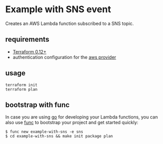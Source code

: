 # Example with SNS event

Creates an AWS Lambda function subscribed to a SNS topic.

## requirements

- [Terraform 0.12+](https://www.terraform.io/)
- authentication configuration for the [aws provider](https://www.terraform.io/docs/providers/aws/)

## usage

```
terraform init
terraform plan
```

## bootstrap with func

In case you are using [go](https://golang.org/) for developing your Lambda functions, you can also use [func](https://github.com/spring-media/func) to bootstrap your project and get started quickly:

```
$ func new example-with-sns -e sns
$ cd example-with-sns && make init package plan
```
